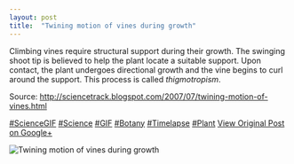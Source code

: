 ```yaml
---
layout: post
title:  "Twining motion of vines during growth"
---
```


Climbing vines require structural support during their growth. The swinging shoot tip is believed to help the plant locate a suitable support. Upon contact, the plant undergoes directional growth and the vine begins to curl around the support. This process is called _thigmotropism_.  
  
Source: <http://sciencetrack.blogspot.com/2007/07/twining-motion-of-vines.html>  
  
[#ScienceGIF](https://plus.google.com/s/%23ScienceGIF/posts) [#Science](https://plus.google.com/s/%23Science/posts) [#GIF](https://plus.google.com/s/%23GIF/posts) [#Botany](https://plus.google.com/s/%23Botany/posts) [#Timelapse](https://plus.google.com/s/%23Timelapse/posts) [#Plant](https://plus.google.com/s/%23Plant/posts)
[View Original Post on Google+](https://plus.google.com/+ColinSullender/posts/NsmFKEPEHCb)

![Twining motion of vines during growth](https://i.imgur.com/kyr3209.gif)
